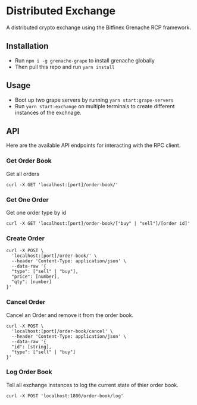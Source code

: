 # Distributed Exchange

A distributed crypto exchange using the Bitfinex Grenache RCP framework.

## Installation

- Run `npm i -g grenache-grape` to install grenache globally
- Then pull this repo and run `yarn install`

## Usage

- Boot up two grape servers by running `yarn start:grape-servers`
- Run `yarn start:exchange` on multiple terminals to create different instances of the exchnage.

## API

Here are the available API endpoints for interacting with the RPC client.

### Get Order Book

Get all orders

```
curl -X GET 'localhost:[port]/order-book/'
```

### Get One Order

Get one order type by id

```
curl -X GET 'localhost:[port]/order-book/["buy" | "sell"]/[order id]'
```

### Create Order

```
curl -X POST \
  'localhost:[port]/order-book/' \
  --header 'Content-Type: application/json' \
  --data-raw '{
  "type": ["sell" | "buy"],
  "price": [number],
  "qty": [number]
}'
```

### Cancel Order

Cancel an Order and remove it from the order book.

```
curl -X POST \
  'localhost:[port]/order-book/cancel' \
  --header 'Content-Type: application/json' \
  --data-raw '{
  "id": [string],
  "type": ["sell" | "buy"]
}'
```

### Log Order Book

Tell all exchange instances to log the current state of thier order book.

```
curl -X POST 'localhost:1800/order-book/log'
```
